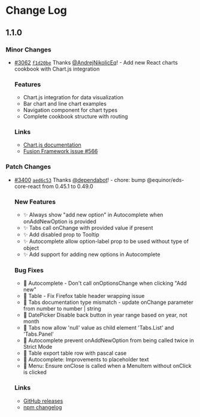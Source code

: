 # Change Log

## 1.1.0

### Minor Changes

- [#3062](https://github.com/equinor/fusion-framework/pull/3062) [`f1d20be`](https://github.com/equinor/fusion-framework/commit/f1d20be3d8f3ee69b46e0ba94a7458909f586d1e) Thanks [@AndrejNikolicEq](https://github.com/AndrejNikolicEq)! - Add new React charts cookbook with Chart.js integration

  ### Features

  - Chart.js integration for data visualization
  - Bar chart and line chart examples
  - Navigation component for chart types
  - Complete cookbook structure with routing

  ### Links

  - [Chart.js documentation](https://www.chartjs.org/docs/)
  - [Fusion Framework issue #566](https://github.com/equinor/fusion/issues/566)

### Patch Changes

- [#3400](https://github.com/equinor/fusion-framework/pull/3400) [`aed6c53`](https://github.com/equinor/fusion-framework/commit/aed6c5385df496a86d06dc0af9dacafc255ea605) Thanks [@dependabot](https://github.com/apps/dependabot)! - chore: bump @equinor/eds-core-react from 0.45.1 to 0.49.0

  ### New Features

  - ✨ Always show "add new option" in Autocomplete when onAddNewOption is provided
  - ✨ Tabs call onChange with provided value if present
  - ✨ Add disabled prop to Tooltip
  - ✨ Autocomplete allow option-label prop to be used without type of object
  - ✨ Add support for adding new options in Autocomplete

  ### Bug Fixes

  - 🐛 Autocomplete - Don't call onOptionsChange when clicking "Add new"
  - 🐛 Table - Fix Firefox table header wrapping issue
  - 🐛 Tabs documentation type mismatch - update onChange parameter from number to number | string
  - 🐛 DatePicker Disable back button in year range based on year, not month
  - 🐛 Tabs now allow 'null' value as child element 'Tabs.List' and 'Tabs.Panel'
  - 🐛 Autocomplete prevent onAddNewOption from being called twice in Strict Mode
  - 🐛 Table export table row with pascal case
  - 🐛 Autocomplete: Improvements to placeholder text
  - 🐛 Menu: Ensure onClose is called when a MenuItem without onClick is clicked

  ### Links

  - [GitHub releases](https://github.com/equinor/design-system/releases/tag/eds-core-react%400.49.0)
  - [npm changelog](https://www.npmjs.com/package/@equinor/eds-core-react?activeTab=versions)
